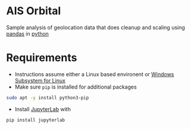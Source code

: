 # AIS Orbital

Sample analysis of geolocation data that does cleanup and scaling using [pandas](https://pandas.pydata.org/) in [python](https://www.python.org/)

# Requirements

* Instructions assume either a Linux based environent or [Windows Subsystem for Linux](https://learn.microsoft.com/en-us/windows/wsl/about)
* Make sure `pip` is installed for additional packages
```bash
sudo apt -y install python3-pip
```
* Install [JupyterLab](https://jupyter.org/) with
```bash
pip install jupyterlab
```